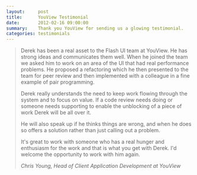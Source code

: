 ```yaml
---
layout:     post
title:      YouView Testimonial
date:       2012-02-16 09:00:00
summary:    Thank you YouView for sending us a glowing testimonial.
categories: testimonials
---
```


<blockquote>
  <p>
    Derek has been a real asset to the Flash UI team at YouView. He has strong ideas and communicates them well. When he joined the team we asked him to work on an area of the UI that had real performance problems. He proposed a refactoring which he then presented to the team for peer review and then implemented with a colleague in a fine example of pair programming. 
  </p>
  <p>
    Derek really understands the need to keep work flowing through the system and to focus on value. If a code review needs doing or someone needs supporting to enable the unblocking of a piece of work Derek will be all over it. 
  </p>
  <p>
    He will also speak up if he thinks things are wrong, and when he does so offers a solution rather than just calling out a problem. 
  </p>
  <p>
    It's great to work with someone who has a real hunger and enthusiasm for the work and that is what you get with Derek. I'd welcome the opportunity to work with him again.
  </p>
  <footer><cite title="Chris Young, Head of Client Application Development at YouView">Chris Young, Head of Client Application Development at YouView</cite></footer>
</blockquote>